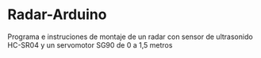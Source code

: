 # Radar-Arduino
Programa e instruciones de montaje de un radar con sensor de ultrasonido HC-SR04 y un servomotor SG90 de 0 a 1,5 metros 
